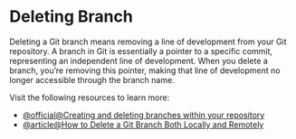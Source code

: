# Deleting Branch

Deleting a Git branch means removing a line of development from your Git repository. A branch in Git is essentially a pointer to a specific commit, representing an independent line of development. When you delete a branch, you’re removing this pointer, making that line of development no longer accessible through the branch name.

Visit the following resources to learn more:

- [@official@Creating and deleting branches within your repository](https://docs.github.com/articles/creating-and-deleting-branches-within-your-repository)
- [@article@How to Delete a Git Branch Both Locally and Remotely](https://www.freecodecamp.org/news/how-to-delete-a-git-branch-both-locally-and-remotely/)